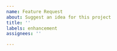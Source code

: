 ```yaml
---
name: Feature Request
about: Suggest an idea for this project
title: ''
labels: enhancement
assignees: ''

---
```

